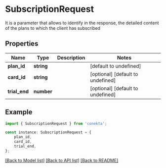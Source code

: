# SubscriptionRequest

It is a parameter that allows to identify in the response, the detailed content of the plans to which the client has subscribed

## Properties

Name | Type | Description | Notes
------------ | ------------- | ------------- | -------------
**plan_id** | **string** |  | [default to undefined]
**card_id** | **string** |  | [optional] [default to undefined]
**trial_end** | **number** |  | [optional] [default to undefined]

## Example

```typescript
import { SubscriptionRequest } from 'conekta';

const instance: SubscriptionRequest = {
    plan_id,
    card_id,
    trial_end,
};
```

[[Back to Model list]](../README.md#documentation-for-models) [[Back to API list]](../README.md#documentation-for-api-endpoints) [[Back to README]](../README.md)
